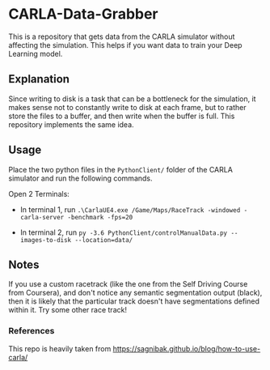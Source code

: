 # CARLA-Data-Grabber
This is a repository that gets data from the CARLA simulator without affecting the simulation. This helps if you want data to train your Deep Learning model.

## Explanation

Since writing to disk is a task that can be a bottleneck for the simulation, it makes sense not to constantly write to disk at each frame, but to rather store the files to a buffer, and then write when the buffer is full. This repository implements the same idea.

## Usage


Place the two python files in the `PythonClient/` folder of the CARLA simulator and run the following commands.

Open 2 Terminals:

- In terminal 1, run
`.\CarlaUE4.exe /Game/Maps/RaceTrack -windowed -carla-server -benchmark -fps=20`

- In terminal 2, run
`py -3.6 PythonClient/controlManualData.py --images-to-disk --location=data/`


## Notes

If you use a custom racetrack (like the one from the Self Driving Course from Coursera), and don't notice any semantic segmentation output (black), then it is likely that the particular track doesn't have segmentations defined within it. Try some other race track!

### References

This repo is heavily taken from https://sagnibak.github.io/blog/how-to-use-carla/ 